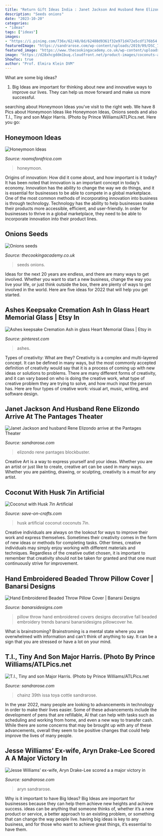 ```yaml
---
title: "Return Gift Ideas India : Janet Jackson And Husband Rene Elizondo Arrive At The Pantages Theater"
description: "Seeds onions"
date: "2023-10-20"
categories:
- "ideas"
tags: ["ideas"]
images:
- "https://i.pinimg.com/736x/62/48/8d/62488d9361f32e971d472e5cdf176b54.jpg"
featuredImage: "https://sandrarose.com/wp-content/uploads/2019/09/DSC_7277-650x878.jpg"
featured_image: "https://www.thecookingacademy.co.uk/wp-content/uploads/2014/09/OnionSeeds.jpg"
image: "https://d28xhcgddm1buq.cloudfront.net/product-images/coconuts-artificial-with-natural-husk-weighted-7-in-3.jpg"
ShowToc: true
author: "Prof. Elmira Klein DVM"
---
```



What are some big ideas?
1. Big Ideas are important for thinking about new and innovative ways to improve our lives. They can help us move forward and make us more successful.

	

		
searching about Honeymoon Ideas you've visit to the right web. We have 8 Pics about Honeymoon Ideas like Honeymoon Ideas, Onions seeds and also T.I., Tiny and son Major Harris. (Photo by Prince Williams/ATLPics.net. Here you go:
		
    
## Honeymoon Ideas

<img loading=lazy src="https://www.roomsforafrica.com/images/teniquatreetops.jpg" onerror="this.onerror=null;this.src='https://tse3.mm.bing.net/th?id=OIP.y0OVeJ3DMd4YDTx8dmQgrAHaFj&amp;pid=15.1';" alt="Honeymoon Ideas">

_Source: roomsforafrica.com_

>honeymoon. 

	

Origins of innovation: How did it come about, and how important is it today?
It has been noted that innovation is an important concept in today’s economy. Innovation has the ability to change the way we do things, and it is essential for businesses to be able to compete in a global marketplace. One of the most common methods of incorporating innovation into business is through technology. Technology has the ability to help businesses make their products more accessible, efficient, and user-friendly. In order for businesses to thrive in a global marketplace, they need to be able to incorporate innovation into their product lines.

    
## Onions Seeds

<img loading=lazy src="https://www.thecookingacademy.co.uk/wp-content/uploads/2014/09/OnionSeeds.jpg" onerror="this.onerror=null;this.src='https://tse2.mm.bing.net/th?id=OIP.LiAImbyCShm5LLKa1GtqhwHaE8&amp;pid=15.1';" alt="Onions seeds">

_Source: thecookingacademy.co.uk_

>seeds onions. 

	

Ideas for the next 20 years are endless, and there are many ways to get involved. Whether you want to start a new business, change the way you live your life, or just think outside the box, there are plenty of ways to get involved in the world. Here are five ideas for 2022 that will help you get started.

    
## Ashes Keepsake Cremation Ash In Glass Heart Memorial Glass | Etsy In

<img loading=lazy src="https://i.pinimg.com/736x/62/48/8d/62488d9361f32e971d472e5cdf176b54.jpg" onerror="this.onerror=null;this.src='https://tse3.mm.bing.net/th?id=OIP.fH5VWJs3iM_jKZRqOnHtegHaHa&amp;pid=15.1';" alt="Ashes keepsake Cremation Ash in glass Heart Memorial Glass | Etsy in">

_Source: pinterest.com_

>ashes. 

	

Types of creativity: What are they?
Creativity is a complex and multi-layered concept. It can be defined in many ways, but the most commonly accepted definition of creativity would say that it is a process of coming up with new ideas or solutions to problems. There are many different forms of creativity, and it can vary based on who is doing the creative work, what type of creative problem they are trying to solve, and how much input the person has. Here are four types of creative work: visual art, music, writing, and software design.

    
## Janet Jackson And Husband Rene Elizondo Arrive At The Pantages Theater

<img loading=lazy src="https://sandrarose.com/wp-content/uploads/2021/04/Janet-Jackson-and-boyfriend-Rene-Elizondo-GettyImages-529442574.jpg" onerror="this.onerror=null;this.src='https://tse1.mm.bing.net/th?id=OIP.RJ85AZtJYBZ_eltOxswdrQHaLl&amp;pid=15.1';" alt="Janet Jackson and husband Rene Elizondo arrive at the Pantages Theater">

_Source: sandrarose.com_

>elizondo rene pantages blockbuster. 

	

Creative Art is a way to express yourself and your ideas. Whether you are an artist or just like to create, creative art can be used in many ways. Whether you are painting, drawing, or sculpting, creativity is a must for any artist.

    
## Coconut With Husk 7in Artificial

<img loading=lazy src="https://d28xhcgddm1buq.cloudfront.net/product-images/coconuts-artificial-with-natural-husk-weighted-7-in-3.jpg" onerror="this.onerror=null;this.src='https://tse3.mm.bing.net/th?id=OIP.zJUdpAV8RxFAhyFYdAOyagHaFR&amp;pid=15.1';" alt="Coconut with Husk 7in Artificial">

_Source: save-on-crafts.com_

>husk artificial coconut coconuts 7in. 

	

Creative individuals are always on the lookout for ways to improve their work and express themselves. Sometimes their creativity comes in the form of new ideas or methods for completing tasks. Other times, creative individuals may simply enjoy working with different materials and techniques. Regardless of the creative outlet chosen, it is important to remember that creativity should not be taken for granted and that one must continuously strive for improvement.

    
## Hand Embroidered Beaded Throw Pillow Cover | Banarsi Designs

<img loading=lazy src="http://www.banarsidesigns.com/media/catalog/product/cache/1/image/850x/040ec09b1e35df139433887a97daa66f/h/e/he-pillowcover-coffeebrown_2.jpg" onerror="this.onerror=null;this.src='https://tse2.mm.bing.net/th?id=OIP.19L3tU57bsKPYW6HFWmMOgHaG6&amp;pid=15.1';" alt="Hand Embroidered Beaded Throw Pillow Cover | Banarsi Designs">

_Source: banarsidesigns.com_

>pillow throw hand embroidered covers designs decorative fall beaded embroidery trends banarsi banarsidesigns pillowcover he. 

	

What is brainstroming? Brainstroming is a mental state where you are overwhelmed with information and can't think of anything to say. It can be a sign that you are stressed or have a lot on your mind.

    
## T.I., Tiny And Son Major Harris. (Photo By Prince Williams/ATLPics.net

<img loading=lazy src="https://sandrarose.com/wp-content/uploads/2019/09/DSC_7277-650x878.jpg" onerror="this.onerror=null;this.src='https://tse4.mm.bing.net/th?id=OIP.dOOcBXyyqDButQ7XFnJ7NQHaKA&amp;pid=15.1';" alt="T.I., Tiny and son Major Harris. (Photo by Prince Williams/ATLPics.net">

_Source: sandrarose.com_

>chainz 39th issa toya cottle sandrarose. 

	

In the year 2022, many people are looking to advancements in technology in order to make their lives easier. Some of these advancements include the development of pens that are refillable, AI that can help with tasks such as scheduling and working from home, and even a new way to transfer cash. While there are some concerns that may be brought up with any of these advancements, overall they seem to be positive changes that could help improve the lives of many people.

    
## Jesse Williams’ Ex-wife, Aryn Drake-Lee Scored A A Major Victory In

<img loading=lazy src="http://sandrarose.com/wp-content/uploads/2018/06/aryn-drake-lee-in-la-768x1152.jpg" onerror="this.onerror=null;this.src='https://tse2.mm.bing.net/th?id=OIP.WRkvAYjEesvTPS8XKw6-QgHaLH&amp;pid=15.1';" alt="Jesse Williams’ ex-wife, Aryn Drake-Lee scored a a major victory in">

_Source: sandrarose.com_

>aryn sandrarose. 

	

Why is it important to have Big Ideas?
Big Ideas are important for businesses because they can help them achieve new heights and achieve success. ideas can be anything that someone thinks of, whether it’s a new product or service, a better approach to an existing problem, or something that can change the way people live. having big ideas is key to any business, and for those who want to achieve great things, it’s essential to have them.

